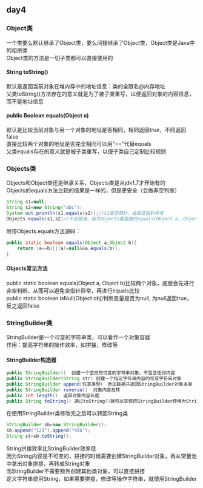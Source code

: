## day4
### Object类
一个类要么默认继承了Object类，要么间接继承了Object类，Object类是Java中的祖宗类  
Object类的方法是一切子类都可以直接使用的  
#### String toString()
默认是返回当前对象在堆内存中的地址信息：类的全限名@内存地址  
父类toString()方法存在的意义就是为了被子类重写，以便返回对象的内容信息，而不是地址信息  

#### public Boolean equals(Object o)
默认是比较当前对象与另一个对象的地址是否相同，相同返回true，不同返回false  
直接比较两个对象的地址是否完全相同可以用“==”代替equals  
父类equals存在的意义就是被子类重写，以便子类自己定制比较规则  

### Objects类
Objects和Object类还是继承关系，Objects类是从jdk1.7才开始有的  
Objects的equals方法比较的结果是一样的，但是更安全（会做非空判断）  
```java
String s1=null;
String s2=new String("abc");
System.out.println(s1.equals(s2));//s1是空指针，会报空指针异常
Objects.equals(s1,s2)//不会报错，因为Objects类里面的equals(Object a, Object b)会做非空校验
```
附带Objects.equals方法源码：
```java
public static boolean equals(Object a,Object b){
    return (a==b)||(a!=null&&a.equals(b));
}
```

#### Objects常见方法
public static boolean equals(Object a, Object b)比较两个对象，底层会先进行非空判断，从而可以避免空指针异常，再进行equals比较  
public static boolean isNull(Object obj)判断变量是否为null, 为null返回true，反之返回false  

### StringBuilder类
StringBuilder是一个可变的字符串类，可以看作一个对象容器  
作用：提高字符串的操作效率，如拼接，修改等  

#### StringBuilder构造器
```java  
public StringBuilder()  创建一个空白的可变的字符串对象，不包含任何内容  
public StringBuilder(String str) 创建一个指定字符串内容的可变字符串对象  
public StringBuilder append(任意类型） 添加数据并返回StringBuilder对象本身  
public StringBuilder reverse()  对象内容反转  
public int length()  返回对象内容长度  
public String toString() 通过toString()就可以实现把StringBuilder转换为String  
```
在使用StringBuilder类修改完之后可以转回String类
```java
StringBuilder sb=new StringBuilder();
sb.append("123").append("456");
String st=sb.toString();
```
String拼接效率比StringBuilder效率低  
因为String内容是不可变的，拼接的时候需要创建StringBuilder对象，再从常量池中拿出对象拼接，再转成String对象  
而StringBuilder不需要额外创建其他类对象，可以直接拼接  
定义字符串使用String，如果需要拼接，修改等操作字符串，就使用StringBuilder  

